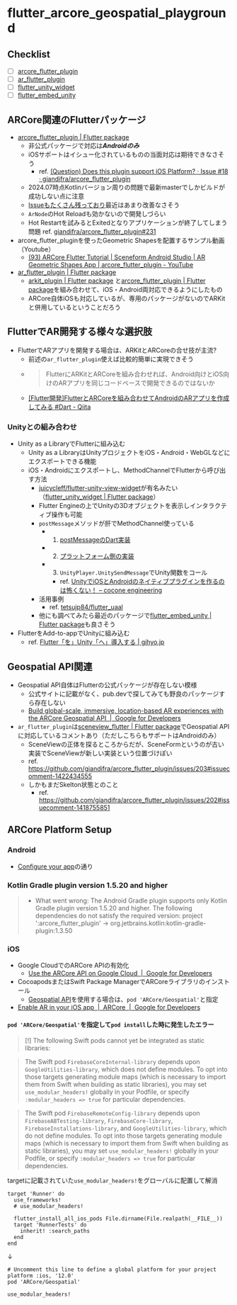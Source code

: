 # flutter_arcore_geospatial_playground

## Checklist

- [ ] [arcore_flutter_plugin](https://pub.dev/packages/arcore_flutter_plugin)
- [ ] [ar_flutter_plugin](https://pub.dev/packages/ar_flutter_plugin)
- [ ] [flutter_unity_widget](https://pub.dev/packages/flutter_unity_widget)
- [ ] [flutter_embed_unity](https://pub.dev/packages/flutter_embed_unity)

## ARCore関連のFlutterパッケージ

- [arcore_flutter_plugin | Flutter package](https://pub.dev/packages/arcore_flutter_plugin)
  - 非公式パッケージで対応は***Androidのみ***
  - iOSサポートはイシュー化されているものの当面対応は期待できなさそう
    - ref. [(Question) Does this plugin support iOS Platform? · Issue #18 · giandifra/arcore_flutter_plugin](https://github.com/giandifra/arcore_flutter_plugin/issues/18)
  - 2024.07時点Kotlinバージョン周りの問題で最新masterでしかビルドが成功しない点に注意
  - [Issueもたくさん残っており](https://github.com/giandifra/arcore_flutter_plugin/issues)最近はあまり改善なさそう
  - `ArNode`のHot Reloadも効かないので開発しづらい
  - Hot Restartを試みるとExitedとなりアプリケーションが終了してしまう問題 ref. [giandifra/arcore_flutter_plugin#231](https://github.com/giandifra/arcore_flutter_plugin/issues/231)
- arcore_flutter_pluginを使ったGeometric Shapesを配置するサンプル動画（Youtube）
  - [(93) ARCore Flutter Tutorial | Sceneform Android Studio | AR Geometric Shapes App | arcore_flutter_plugin - YouTube](https://www.youtube.com/watch?v=ks1Ko7i-QO0)
- [ar_flutter_plugin | Flutter package](https://pub.dev/packages/ar_flutter_plugin)
  - [arkit_plugin | Flutter package](https://pub.dev/packages/arkit_plugin) と[arcore_flutter_plugin | Flutter package](https://pub.dev/packages/arcore_flutter_plugin)を組み合わせて、iOS・Android両対応できるようにしたもの
  - ARCore自体iOSも対応しているが、専用のパッケージがないのでARKitと併用しているということだろう

## FlutterでAR開発する様々な選択肢

- FlutterでARアプリを開発する場合は、ARKitとARCoreの合せ技が主流?
  - 前述の`ar_flutter_plugin`使えば比較的簡単に実現できそう
  - > FlutterにARKitとARCoreを組み合わせれば、Android向けとiOS向けのARアプリを同じコードベースで開発できるのではないか
  - [[Flutter開発]FlutterとARCoreを組み合わせてAndroidのARアプリを作成してみる #Dart - Qiita](https://qiita.com/s_harada/items/44c50ea22d006b972897)

### Unityとの組み合わせ

- Unity as a LibraryでFlutterに組み込む
  - Unity as a LibraryはUnityプロジェクトをiOS・Android・WebGLなどにエクスポートできる機能
  - iOS・Androidにエクスポートし、MethodChannelでFlutterから呼び出す方法
    - [juicycleff/flutter-unity-view-widget](https://github.com/juicycleff/flutter-unity-view-widget)が有名みたい（[flutter_unity_widget | Flutter package](https://pub.dev/packages/flutter_unity_widget)）
    - Flutter Engineの上でUnityの3Dオブジェクトを表示しインタラクティブ操作も可能
    - `postMessage`メソッドが肝でMethodChannel使っている
      - 1. [postMessageのDart実装](https://github.com/juicycleff/flutter-unity-view-widget/blob/45fffb52e5e2c101bda435e396218b2ad9c56503/lib/src/io/device_method.dart#L248)
      - 2. [プラットフォーム側の実装](https://github.com/juicycleff/flutter-unity-view-widget/blob/45fffb52e5e2c101bda435e396218b2ad9c56503/android/src/main/kotlin/com/xraph/plugin/flutter_unity_widget/FlutterUnityWidgetController.kt#L132)
      - 3. `UnityPlayer.UnitySendMessage`でUnity関数をコール
        - ref. [UnityでiOSとAndroidのネイティブプラグインを作るのは怖くない！ – cocone engineering](https://engineering.cocone.io/2023/11/14/unity-ios-android-native-plugin/)
    - 活用事例
      - ref. [tetsujp84/flutter_uaal](https://github.com/tetsujp84/flutter_uaal?tab=readme-ov-file)
    - 他にも調べてみたら最近のパッケージで[flutter_embed_unity | Flutter package](https://pub.dev/packages/flutter_embed_unity)も良さそう
- FlutterをAdd-to-appでUnityに組み込む
  - ref. [Flutter「を」Unity「へ」導入する | gihyo.jp](https://gihyo.jp/article/2024/04/flutter-unity-01)

## Geospatial API関連

- Geospatial API自体はFlutterの公式パッケージが存在しない模様
  - 公式サイトに記載がなく、pub.devで探してみても野良のパッケージすら存在しない
  - [Build global-scale, immersive, location-based AR experiences with the ARCore Geospatial API  |  Google for Developers](https://developers.google.com/ar/develop/geospatial)
- `ar_flutter_plugin`は[sceneview_flutter | Flutter package](https://pub.dev/packages/sceneview_flutter)でGeospatial APIに対応しているコメントあり（ただしこちらもサポートはAndroidのみ）
  - SceneViewの正体を探るところからだが、SceneFormというのが古い実装でSceneViewが新しい実装という位置づけぽい
  - ref. https://github.com/giandifra/arcore_flutter_plugin/issues/203#issuecomment-1422434555
  - しかもまだSkelton状態とのこと
    - ref. https://github.com/giandifra/arcore_flutter_plugin/issues/202#issuecomment-1418755851

## ARCore Platform Setup

### Android

- [Configure your app](https://pub.dev/packages/arcore_flutter_plugin#configure-your-app)の通り

### Kotlin Gradle plugin version 1.5.20 and higher

> - What went wrong:
The Android Gradle plugin supports only Kotlin Gradle plugin version 1.5.20 and higher.
The following dependencies do not satisfy the required version:
project ':arcore_flutter_plugin' -> org.jetbrains.kotlin:kotlin-gradle-plugin:1.3.50

### iOS

- Google CloudでのARCore APIの有効化
  - [Use the ARCore API on Google Cloud  |  Google for Developers](https://developers.google.com/ar/develop/authorization?platform=ios)
- CocoapodsまたはSwift Package ManagerでARCoreライブラリのインストール
  - [Geospatial API](https://developers.google.com/ar/develop/geospatial)を使用する場合は、`pod 'ARCore/Geospatial'`と指定
- [Enable AR in your iOS app  |  ARCore  |  Google for Developers](https://developers.google.com/ar/develop/ios/enable-arcore)

#### `pod 'ARCore/Geospatial'`を指定して`pod install`した時に発生したエラー

> [!] The following Swift pods cannot yet be integrated as static libraries:

> The Swift pod `FirebaseCoreInternal-library` depends upon `GoogleUtilities-library`, which does not define modules. To opt into those targets generating module maps (which is necessary to import them from Swift when building as static libraries), you may set `use_modular_headers!` globally in your Podfile, or specify `:modular_headers => true` for particular dependencies.

> The Swift pod `FirebaseRemoteConfig-library` depends upon `FirebaseABTesting-library`, `FirebaseCore-library`, `FirebaseInstallations-library`, and `GoogleUtilities-library`, which do not define modules. To opt into those targets generating module maps (which is necessary to import them from Swift when building as static libraries), you may set `use_modular_headers!` globally in your Podfile, or specify `:modular_headers => true` for particular dependencies.

targetに記載されていた`use_modular_headers!`をグローバルに配置して解消

```pod
target 'Runner' do
  use_frameworks!
  # use_modular_headers!

  flutter_install_all_ios_pods File.dirname(File.realpath(__FILE__))
  target 'RunnerTests' do
    inherit! :search_paths
  end
end
```

↓

```pod
# Uncomment this line to define a global platform for your project
platform :ios, '12.0'
pod 'ARCore/Geospatial'

use_modular_headers!
```
